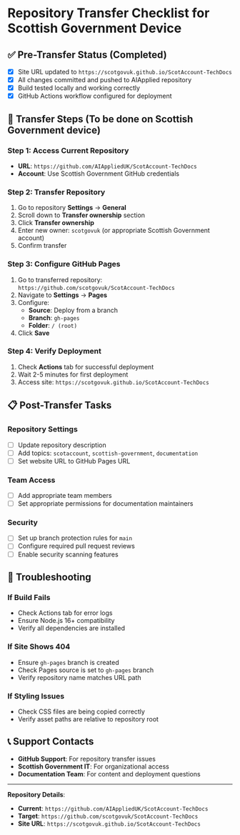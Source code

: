# Repository Transfer Checklist for Scottish Government Device

## ✅ Pre-Transfer Status (Completed)

- [x] Site URL updated to `https://scotgovuk.github.io/ScotAccount-TechDocs`
- [x] All changes committed and pushed to AIApplied repository
- [x] Build tested locally and working correctly
- [x] GitHub Actions workflow configured for deployment

## 🔄 Transfer Steps (To be done on Scottish Government device)

### Step 1: Access Current Repository

- **URL**: `https://github.com/AIAppliedUK/ScotAccount-TechDocs`
- **Account**: Use Scottish Government GitHub credentials

### Step 2: Transfer Repository

1. Go to repository **Settings** → **General**
2. Scroll down to **Transfer ownership** section
3. Click **Transfer ownership**
4. Enter new owner: `scotgovuk` (or appropriate Scottish Government account)
5. Confirm transfer

### Step 3: Configure GitHub Pages

1. Go to transferred repository: `https://github.com/scotgovuk/ScotAccount-TechDocs`
2. Navigate to **Settings** → **Pages**
3. Configure:
   - **Source**: Deploy from a branch
   - **Branch**: `gh-pages`
   - **Folder**: `/ (root)`
4. Click **Save**

### Step 4: Verify Deployment

1. Check **Actions** tab for successful deployment
2. Wait 2-5 minutes for first deployment
3. Access site: `https://scotgovuk.github.io/ScotAccount-TechDocs`

## 📋 Post-Transfer Tasks

### Repository Settings

- [ ] Update repository description
- [ ] Add topics: `scotaccount`, `scottish-government`, `documentation`
- [ ] Set website URL to GitHub Pages URL

### Team Access

- [ ] Add appropriate team members
- [ ] Set appropriate permissions for documentation maintainers

### Security

- [ ] Set up branch protection rules for `main`
- [ ] Configure required pull request reviews
- [ ] Enable security scanning features

## 🔧 Troubleshooting

### If Build Fails

- Check Actions tab for error logs
- Ensure Node.js 16+ compatibility
- Verify all dependencies are installed

### If Site Shows 404

- Ensure `gh-pages` branch is created
- Check Pages source is set to `gh-pages` branch
- Verify repository name matches URL path

### If Styling Issues

- Check CSS files are being copied correctly
- Verify asset paths are relative to repository root

## 📞 Support Contacts

- **GitHub Support**: For repository transfer issues
- **Scottish Government IT**: For organizational access
- **Documentation Team**: For content and deployment questions

---

**Repository Details**:

- **Current**: `https://github.com/AIAppliedUK/ScotAccount-TechDocs`
- **Target**: `https://github.com/scotgovuk/ScotAccount-TechDocs`
- **Site URL**: `https://scotgovuk.github.io/ScotAccount-TechDocs`
